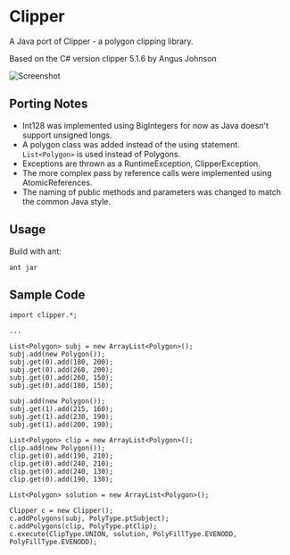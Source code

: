 Clipper
=======

A Java port of Clipper - a polygon clipping library.

Based on the C# version clipper 5.1.6 by Angus Johnson

![Screenshot](screenshot.png)

Porting Notes
-------------
* Int128 was implemented using BigIntegers for now as Java doesn't support unsigned longs.
* A polygon class was added instead of the using statement. `List<Polygon>` is used instead of Polygons.
* Exceptions are thrown as a RuntimeException, ClipperException.
* The more complex pass by reference calls were implemented using AtomicReferences.
* The naming of public methods and parameters was changed to match the common Java style.

Usage
-----

Build with ant:

	ant jar

Sample Code
-----------

	import clipper.*;
	
	...
	
	List<Polygon> subj = new ArrayList<Polygon>();
	subj.add(new Polygon());
	subj.get(0).add(180, 200);
	subj.get(0).add(260, 200);
	subj.get(0).add(260, 150);
	subj.get(0).add(180, 150);
	
	subj.add(new Polygon());
	subj.get(1).add(215, 160);
	subj.get(1).add(230, 190);
	subj.get(1).add(200, 190);
	
	List<Polygon> clip = new ArrayList<Polygon>();
	clip.add(new Polygon());
	clip.get(0).add(190, 210);
	clip.get(0).add(240, 210);
	clip.get(0).add(240, 130);
	clip.get(0).add(190, 130);
	
	List<Polygon> solution = new ArrayList<Polygon>();
	
	Clipper c = new Clipper();
	c.addPolygons(subj, PolyType.ptSubject);
	c.addPolygons(clip, PolyType.ptClip);
	c.execute(ClipType.UNION, solution, PolyFillType.EVENODD, PolyFillType.EVENODD);
